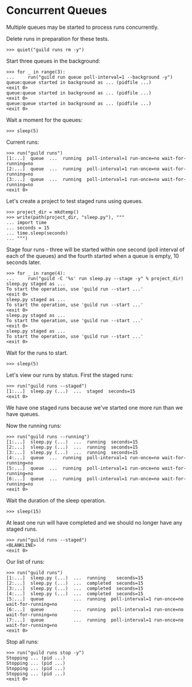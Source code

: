 # Concurrent Queues

Multiple queues may be started to process runs concurrently.

Delete runs in preparation for these tests.

    >>> quiet("guild runs rm -y")

Start three queues in the background:

    >>> for _ in range(3):
    ...     run("guild run queue poll-interval=1 --background -y")
    queue:queue started in background as ... (pidfile ...)
    <exit 0>
    queue:queue started in background as ... (pidfile ...)
    <exit 0>
    queue:queue started in background as ... (pidfile ...)
    <exit 0>

Wait a moment for the queues:

    >>> sleep(5)

Current runs:

    >>> run("guild runs")
    [1:...]  queue  ...  running  poll-interval=1 run-once=no wait-for-running=no
    [2:...]  queue  ...  running  poll-interval=1 run-once=no wait-for-running=no
    [3:...]  queue  ...  running  poll-interval=1 run-once=no wait-for-running=no
    <exit 0>

Let's create a project to test staged runs using queues.

    >>> project_dir = mkdtemp()
    >>> write(path(project_dir, "sleep.py"), """
    ... import time
    ... seconds = 15
    ... time.sleep(seconds)
    ... """)

Stage four runs - three will be started within one second (poll
interval of each of the queues) and the fourth started when a queue is
empty, 10 seconds later.

    >>> for _ in range(4):
    ...     run("guild -C '%s' run sleep.py --stage -y" % project_dir)
    sleep.py staged as ...
    To start the operation, use 'guild run --start ...'
    <exit 0>
    sleep.py staged as ...
    To start the operation, use 'guild run --start ...'
    <exit 0>
    sleep.py staged as ...
    To start the operation, use 'guild run --start ...'
    <exit 0>
    sleep.py staged as ...
    To start the operation, use 'guild run --start ...'
    <exit 0>

Wait for the runs to start.

    >>> sleep(5)

Let's view our runs by status. First the staged runs:

    >>> run("guild runs --staged")
    [1:...]  sleep.py (...)  ...  staged  seconds=15
    <exit 0>

We have one staged runs because we've started one more run than we
have queues.

Now the running runs:

    >>> run("guild runs --running")
    [1:...]  sleep.py (...)  ...  running  seconds=15
    [2:...]  sleep.py (...)  ...  running  seconds=15
    [3:...]  sleep.py (...)  ...  running  seconds=15
    [4:...]  queue  ...  running  poll-interval=1 run-once=no wait-for-running=no
    [5:...]  queue  ...  running  poll-interval=1 run-once=no wait-for-running=no
    [6:...]  queue  ...  running  poll-interval=1 run-once=no wait-for-running=no
    <exit 0>

Wait the duration of the sleep operation.

    >>> sleep(15)

At least one run will have completed and we should no longer have any
staged runs.

    >>> run("guild runs --staged")
    <BLANKLINE>
    <exit 0>

Our list of runs:

    >>> run("guild runs")
    [1:...]  sleep.py (...)  ...  running    seconds=15
    [2:...]  sleep.py (...)  ...  completed  seconds=15
    [3:...]  sleep.py (...)  ...  completed  seconds=15
    [4:...]  sleep.py (...)  ...  completed  seconds=15
    [5:...]  queue           ...  running  poll-interval=1 run-once=no wait-for-running=no
    [6:...]  queue           ...  running  poll-interval=1 run-once=no wait-for-running=no
    [7:...]  queue           ...  running  poll-interval=1 run-once=no wait-for-running=no
    <exit 0>

Stop all runs:

    >>> run("guild runs stop -y")
    Stopping ... (pid ...)
    Stopping ... (pid ...)
    Stopping ... (pid ...)
    Stopping ... (pid ...)
    <exit 0>
